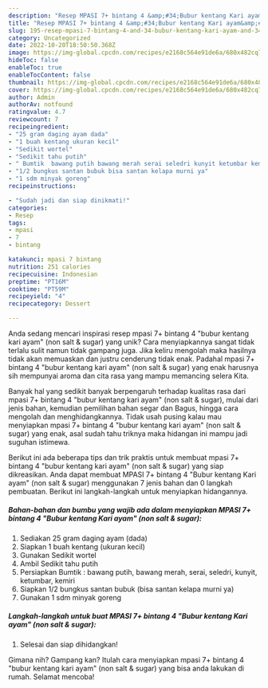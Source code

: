 ```yaml
---
description: "Resep MPASI 7+ bintang 4 &amp;#34;Bubur kentang Kari ayam&amp;#34; (non salt &amp;amp; sugar) yang Lezat Sekali"
title: "Resep MPASI 7+ bintang 4 &amp;#34;Bubur kentang Kari ayam&amp;#34; (non salt &amp;amp; sugar) yang Lezat Sekali"
slug: 195-resep-mpasi-7-bintang-4-and-34-bubur-kentang-kari-ayam-and-34-non-salt-and-amp-sugar-yang-lezat-sekali
category: Uncategorized
date: 2022-10-20T18:50:50.368Z
image: https://img-global.cpcdn.com/recipes/e2168c564e91de6a/680x482cq70/mpasi-7-bintang-4-bubur-kentang-kari-ayam-non-salt-sugar-foto-resep-utama.jpg
hideToc: false
enableToc: true
enableTocContent: false
thumbnail: https://img-global.cpcdn.com/recipes/e2168c564e91de6a/680x482cq70/mpasi-7-bintang-4-bubur-kentang-kari-ayam-non-salt-sugar-foto-resep-utama.jpg
cover: https://img-global.cpcdn.com/recipes/e2168c564e91de6a/680x482cq70/mpasi-7-bintang-4-bubur-kentang-kari-ayam-non-salt-sugar-foto-resep-utama.jpg
author: Admin
authorAv: notfound
ratingvalue: 4.7
reviewcount: 7
recipeingredient:
- "25 gram daging ayam dada"
- "1 buah kentang ukuran kecil"
- "Sedikit wortel"
- "Sedikit tahu putih"
- " Bumtik  bawang putih bawang merah serai seledri kunyit ketumbar kemiri"
- "1/2 bungkus santan bubuk bisa santan kelapa murni ya"
- "1 sdm minyak goreng"
recipeinstructions:

- "Sudah jadi dan siap dinikmati!"
categories:
- Resep
tags:
- mpasi
- 7
- bintang

katakunci: mpasi 7 bintang 
nutrition: 251 calories
recipecuisine: Indonesian
preptime: "PT16M"
cooktime: "PT59M"
recipeyield: "4"
recipecategory: Dessert

---
```





Anda sedang mencari inspirasi resep mpasi 7+ bintang 4 &#34;bubur kentang kari ayam&#34; (non salt &amp; sugar) yang unik? Cara menyiapkannya sangat tidak terlalu sulit namun tidak gampang juga. Jika keliru mengolah maka hasilnya tidak akan memuaskan dan justru cenderung tidak enak. Padahal mpasi 7+ bintang 4 &#34;bubur kentang kari ayam&#34; (non salt &amp; sugar) yang enak harusnya sih mempunyai aroma dan cita rasa yang mampu memancing selera Kita.





Banyak hal yang sedikit banyak berpengaruh terhadap kualitas rasa dari mpasi 7+ bintang 4 &#34;bubur kentang kari ayam&#34; (non salt &amp; sugar), mulai dari jenis bahan, kemudian pemilihan bahan segar dan Bagus, hingga cara mengolah dan menghidangkannya. Tidak usah pusing kalau mau menyiapkan mpasi 7+ bintang 4 &#34;bubur kentang kari ayam&#34; (non salt &amp; sugar) yang enak,      asal sudah tahu triknya maka hidangan ini mampu jadi suguhan istimewa.





















Berikut ini ada beberapa tips dan trik praktis untuk membuat mpasi 7+ bintang 4 &#34;bubur kentang kari ayam&#34; (non salt &amp; sugar) yang siap dikreasikan. Anda dapat membuat MPASI 7+ bintang 4 &#34;Bubur kentang Kari ayam&#34; (non salt &amp; sugar) menggunakan 7 jenis bahan dan 0 langkah pembuatan. Berikut ini langkah-langkah untuk menyiapkan hidangannya.

<!--inarticleads1-->

##### Bahan-bahan dan bumbu yang wajib ada dalam menyiapkan MPASI 7+ bintang 4 &#34;Bubur kentang Kari ayam&#34; (non salt &amp; sugar):

1. Sediakan 25 gram daging ayam (dada)
1. Siapkan 1 buah kentang (ukuran kecil)
1. Gunakan Sedikit wortel
1. Ambil Sedikit tahu putih
1. Persiapkan  Bumtik : bawang putih, bawang merah, serai, seledri, kunyit, ketumbar, kemiri
1. Siapkan 1/2 bungkus santan bubuk (bisa santan kelapa murni ya)
1. Gunakan 1 sdm minyak goreng




<!--inarticleads2-->

##### Langkah-langkah untuk buat MPASI 7+ bintang 4 &#34;Bubur kentang Kari ayam&#34; (non salt &amp; sugar):


1. Selesai dan siap dihidangkan!



Gimana nih? Gampang kan? Itulah cara menyiapkan mpasi 7+ bintang 4 &#34;bubur kentang kari ayam&#34; (non salt &amp; sugar) yang bisa anda lakukan di rumah. Selamat mencoba!
